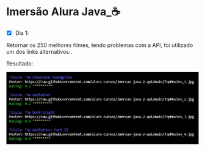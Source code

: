 # Imersão Alura Java_☕

- [x] Dia 1:

Retornar os 250 melhores filmes, tendo problemas com a API, foi utilizado um dos links alternativos..
 
 Resultado:
 
<p align="center">
  <img src="https://raw.githubusercontent.com/7thaisvg7/ImersaoAlura/main/212.JPG"/>
</p>
